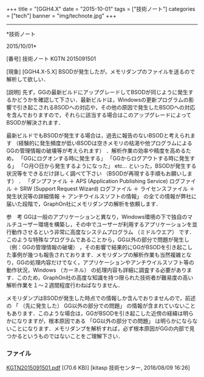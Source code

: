 ﻿+++
title = "[GGH4.X"
date = "2015-10-01"
tags = ["技術ノート"]
categories = ["tech"]
banner = "img/technote.jpg"
+++

-----------------------------------------------------------------------------------------------------------------------------

*技術ノート

2015/10/01*


[番号]
技術ノート KGTN 2015091501

[現象]
[GGH4.X-5.X]
BSODが発生したが，メモリダンプのファイルを送るので解析して欲しい．

[説明]
先ず，GGの最新ビルドにアップグレードしてBSODが同じように発生するかどうかを確認して下さい．最新ビルドは，Windowsの更新プログラムの影響で引き起こされるBSODへの対応や，その他の原因で発生したBSODへの対応を含んでおりますので，それらに該当する場合はこのアップグレードによってBSODが解決されます．

最新ビルドでもBSODが発生する場合は，過去に報告のないBSODと考えられます
（経験的に発生頻度が低いBSODは空きメモリの枯渇や他プログラムによるGGの管理情報の破壊等が考えられます）
．解析作業の効率や精度を高めるため， 「GGにログオンする時に発生する」
「GGからログアウトする時に発生する」 「○月○日から発生するようになった」
etc... といった，BSODが発生する状況等をできるだけ詳しく調べて下さい
（BSODが再現する手順もお願いします） ． 「ダンプファイル ＋ APS
(Application Publishing Service) ログファイル ＋ SRW (Support Request
Wizard) ログファイル ＋ ライセンスファイル ＋ 発生状況等の詳細情報 ＋
アンチウイルスソフトの情報」
の全ての情報が弊社に届いた段階で，GraphOn社にメモリダンプの解析を依頼します．

参　考
GGは一般のアプリケーションと異なり，Windows環境の下で独自のマルチユーザー環境を構築し，その中でユーザーが利用するアプリケーションを並行動作させるという非常に高度なシステムプログラム
（ミドルウエア）
です．このような特殊なプログラムであることから，GG以外の部分で問題が発生し
（例：GGの管理情報の破壊）
，その影響で結果的にGGがBSODを引き起こした事例が幾つも報告されております．メモリダンプの解析作業も当然複雑となり，GGの処理内容だけでなく，アプリケーションやアンチウイルスソフト等の動作状況，Windows
（カーネル）
の処理内容も詳細に調査する必要があります．このため，GraphOn社の高度な知識を持つ限られた技術者が難易度の高い解析作業を１～２週間程度行わねばなりません．

メモリダンプはBSODが発生した時点での情報しか含んでおりませんので，前述の
「 （先に発生した） GG以外の部分での問題」
の情報が含まれていないこともあります．このような場合は，GGがBSODを引き起こした近傍の経緯は明らかになりますが，根本原因である
「GG以外の部分での問題」
は明らかにならないことになります．メモリダンプを解析すれば，必ず根本原因がGGの内部で見つかるというものではないことをご理解下さい．


### ファイル

 
 


[KGTN2015091501.pdf](http://techreport.kitasp.net/attachments/download/4109/KGTN2015091501.pdf)
 [(70.6 KB)] [kitasp 技術センター, 2018/08/09
16:26]


 


 


